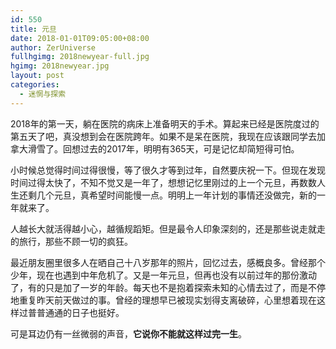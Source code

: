 ```yaml
---
id: 550
title: 元旦
date: 2018-01-01T09:05:00+08:00
author: ZerUniverse
fullhgimg: 2018newyear-full.jpg
hgimg: 2018newyear.jpg
layout: post
categories:
  - 迷惘与探索
---
```

2018年的第一天，躺在医院的病床上准备明天的手术。算起来已经是医院度过的第五天了吧，真没想到会在医院跨年。如果不是呆在医院，我现在应该跟同学去加拿大滑雪了<!--more-->。回想过去的2017年，明明有365天，可是记忆却简短得可怕。

小时候总觉得时间过得很慢，等了很久才等到过年，自然要庆祝一下。但现在发现时间过得太快了，不知不觉又是一年了，想想记忆里刚过的上一个元旦，再数数人生还剩几个元旦，真希望时间能慢一点。明明上一年计划的事情还没做完，新的一年就来了。

人越长大就活得越小心，越循规蹈矩。但是最令人印象深刻的，还是那些说走就走的旅行，那些不顾一切的疯狂。

最近朋友圈里很多人在晒自己十八岁那年的照片，回忆过去，感概良多。曾经那个少年，现在也遇到中年危机了。又是一年元旦，但再也没有以前过年的那份激动了，有的只是加了一岁的年龄。每天也不是抱着探索未知的心情去过了，而是不停地重复昨天前天做过的事。曾经的理想早已被现实划得支离破碎，心里想着现在这样过普普通通的日子也挺好。

可是耳边仍有一丝微弱的声音，**它说你不能就这样过完一生**。